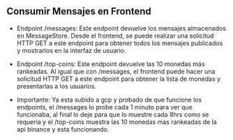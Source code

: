 ## Consumir Mensajes en Frontend

* Endpoint /messages: Este endpoint devuelve los mensajes almacenados en MessageStore. Desde el frontend, se puede realizar una solicitud HTTP GET a este endpoint para obtener todos los mensajes publicados y mostrarlos en la interfaz de usuario.

* Endpoint /top-coins: Este endpoint devuelve las 10 monedas más rankeadas. Al igual que con /messages, el frontend puede hacer una solicitud HTTP GET a este endpoint para obtener la lista de monedas y presentarlas a los usuarios.

* Importante: Ya esta subido a gcp y probado de que funcione los endpoints, el /messages lo probe cada 1 minuto para ver que funcionaba, al final lo deje para que lo muestre cada 8hrs como se requeria y el /top-coins muestra las 10 monedas mas rankeadas de la api binance y esta funcionando.
